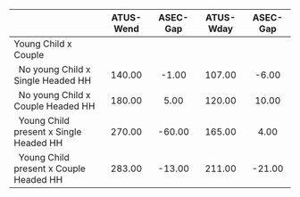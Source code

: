 
|                      |    ATUS-Wend |     ASEC-Gap |    ATUS-Wday |     ASEC-Gap |
| -------------------- | :----------: | :----------: | :----------: | :----------: |
| Young Child x Couple |              |              |              |              |
| &nbsp;&nbsp;No young Child x Single Headed HH |       140.00 |        -1.00 |       107.00 |        -6.00 |
| &nbsp;&nbsp;No young Child x Couple Headed HH |       180.00 |         5.00 |       120.00 |        10.00 |
| &nbsp;&nbsp;Young Child present x Single Headed HH |       270.00 |       -60.00 |       165.00 |         4.00 |
| &nbsp;&nbsp;Young Child present x Couple Headed HH |       283.00 |       -13.00 |       211.00 |       -21.00 |

